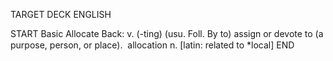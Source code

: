 TARGET DECK
ENGLISH

START
Basic
Allocate
Back: v. (-ting) (usu. Foll. By to) assign or devote to (a purpose, person, or place).  allocation n. [latin: related to *local]
END
